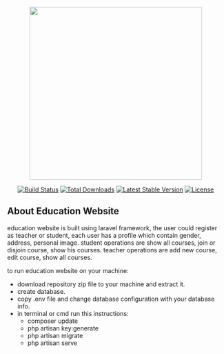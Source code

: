 <p align="center"><img src="https://res.cloudinary.com/dtfbvvkyp/image/upload/v1566331377/laravel-logolockup-cmyk-red.svg" width="400"></p>

<p align="center">
<a href="https://travis-ci.org/laravel/framework"><img src="https://travis-ci.org/laravel/framework.svg" alt="Build Status"></a>
<a href="https://packagist.org/packages/laravel/framework"><img src="https://poser.pugx.org/laravel/framework/d/total.svg" alt="Total Downloads"></a>
<a href="https://packagist.org/packages/laravel/framework"><img src="https://poser.pugx.org/laravel/framework/v/stable.svg" alt="Latest Stable Version"></a>
<a href="https://packagist.org/packages/laravel/framework"><img src="https://poser.pugx.org/laravel/framework/license.svg" alt="License"></a>
</p>


## About Education Website

education website is built using laravel framework, the user could register as teacher or student, each user has a profile which contain gender, address, personal image.
student operations are show all courses, join or disjoin course, show his courses.
teacher operations are add new course, edit course, show all courses.

to run education website on your machine:
- download repository zip file to your machine and extract it.
- create database.
- copy .env file and change database configuration with your database info.
- in terminal or cmd run this instructions:
    - composer update
    - php artisan key:generate
    - php artisan migrate
    - php artisan serve
